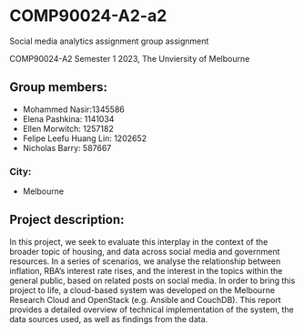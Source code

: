 # COMP90024-A2-a2
Social media analytics assignment group assignment

COMP90024-A2 Semester 1 2023, The Unviersity of Melbourne

## Group members:
- Mohammed Nasir:1345586
- Elena Pashkina: 1141034
- Ellen Morwitch: 1257182
- Felipe Leefu Huang Lin: 1202652
- Nicholas Barry: 587667

### City:
- Melbourne

## Project description:
In this project, we seek to evaluate this interplay in the context of the broader topic of housing, and data across social media and government resources. In a series of scenarios, we analyse the relationship between inflation, RBA’s interest rate rises, and the interest in the topics within the general public, based on related posts on social media. In order to bring this project to life, a cloud-based system was developed on the Melbourne Research Cloud and OpenStack (e.g. Ansible and CouchDB). This report provides a detailed overview of technical implementation of the system, the data sources used, as well as findings from the data.
